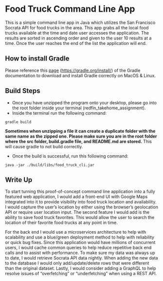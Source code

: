 # Food Truck Command Line App

This is a simple command line app in Java which utilizes the San Francisco Socrata API for food trucks in the area. This app
grabs all the local food trucks available at the time and date user accesses the application. The results are sorted in ascending
order and given to the user 10 results at a time. Once the user reaches the end of the list the application will end.

## How to install Gradle
Please reference this [page](https://gradle.org/install/) (https://gradle.org/install/) of the Gradle documentation to
download and install Gradle correctly on MacOS & Linux.

## Build Steps

- Once you have unzipped the program onto your desktop, please go into the root folder inside your terminal (redfin_takehome_assignment).
- Inside the terminal run the following command:
```
gradle build
```
**Sometimes when unzipping a file it can create a duplicate folder with the same name as the zipped one. Please make sure you are
in the root folder where the src folder, build.gradle file, and README.md are stored.**
This will cause gradle to not build correctly.
- Once the build is successful, run this following command:
```
java -jar ./build/libs/food_truck_cli.jar
```


## Write Up
To start turning this proof-of-concept command line application into a fully featured web application, I would add a 
front-end UI with Google Maps integrated into it to provide visibility into food truck location and availability. I 
would capture the user’s location by either using the browser’s geolocation API or require user location input. The 
second feature I would add is the ability to save food truck favorites. This would allow the user to search the location
 of their favorite food trucks at any point in time. 

For the back end I would use a microservices architecture to help with scalability and use a blue/green deployment 
method to help with reliability or quick bug fixes. Since this application would have millions of concurrent users, I
 would cache common queries to help reduce repetitive back end calls and to assist with performance. To make sure my 
 data was always up to date, I would retrieve Socrata API data nightly. When adding the new data to the database I 
 would only add/update/delete rows that were different than the original dataset. Lastly, I would consider adding a 
 GraphQL to help resolve issues of “overfetching” or “underfetching” when using a REST API.


